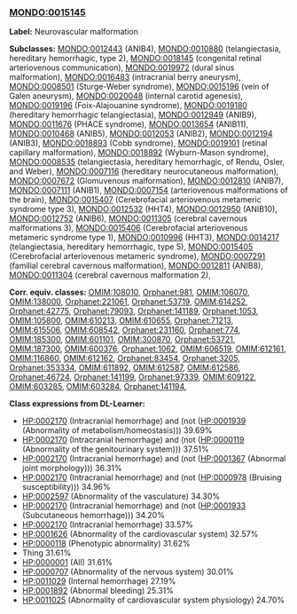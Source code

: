 
### [MONDO:0015145](http://purl.obolibrary.org/obo/MONDO_0015145)
**Label:** Neurovascular malformation

**Subclasses:** [MONDO:0012443](http://purl.obolibrary.org/obo/MONDO_0012443) (ANIB4), [MONDO:0010880](http://purl.obolibrary.org/obo/MONDO_0010880) (telangiectasia, hereditary hemorrhagic, type 2), [MONDO:0018145](http://purl.obolibrary.org/obo/MONDO_0018145) (congenital retinal arteriovenous communication), [MONDO:0019972](http://purl.obolibrary.org/obo/MONDO_0019972) (dural sinus malformation), [MONDO:0016483](http://purl.obolibrary.org/obo/MONDO_0016483) (intracranial berry aneurysm), [MONDO:0008501](http://purl.obolibrary.org/obo/MONDO_0008501) (Sturge-Weber syndrome), [MONDO:0015196](http://purl.obolibrary.org/obo/MONDO_0015196) (vein of Galen aneurysm), [MONDO:0020048](http://purl.obolibrary.org/obo/MONDO_0020048) (internal carotid agenesis), [MONDO:0019196](http://purl.obolibrary.org/obo/MONDO_0019196) (Foix-Alajouanine syndrome), [MONDO:0019180](http://purl.obolibrary.org/obo/MONDO_0019180) (hereditary hemorrhagic telangiectasia), [MONDO:0012949](http://purl.obolibrary.org/obo/MONDO_0012949) (ANIB9), [MONDO:0011676](http://purl.obolibrary.org/obo/MONDO_0011676) (PHACE syndrome), [MONDO:0013654](http://purl.obolibrary.org/obo/MONDO_0013654) (ANIB11), [MONDO:0010468](http://purl.obolibrary.org/obo/MONDO_0010468) (ANIB5), [MONDO:0012053](http://purl.obolibrary.org/obo/MONDO_0012053) (ANIB2), [MONDO:0012194](http://purl.obolibrary.org/obo/MONDO_0012194) (ANIB3), [MONDO:0018893](http://purl.obolibrary.org/obo/MONDO_0018893) (Cobb syndrome), [MONDO:0019101](http://purl.obolibrary.org/obo/MONDO_0019101) (retinal capillary malformation), [MONDO:0018892](http://purl.obolibrary.org/obo/MONDO_0018892) (Wyburn-Mason syndrome), [MONDO:0008535](http://purl.obolibrary.org/obo/MONDO_0008535) (telangiectasia, hereditary hemorrhagic, of Rendu, Osler, and Weber), [MONDO:0007116](http://purl.obolibrary.org/obo/MONDO_0007116) (hereditary neurocutaneous malformation), [MONDO:0007672](http://purl.obolibrary.org/obo/MONDO_0007672) (Glomuvenous malformation), [MONDO:0012810](http://purl.obolibrary.org/obo/MONDO_0012810) (ANIB7), [MONDO:0007111](http://purl.obolibrary.org/obo/MONDO_0007111) (ANIB1), [MONDO:0007154](http://purl.obolibrary.org/obo/MONDO_0007154) (arteriovenous malformations of the brain), [MONDO:0015407](http://purl.obolibrary.org/obo/MONDO_0015407) (Cerebrofacial arteriovenous metameric syndrome type 3), [MONDO:0012532](http://purl.obolibrary.org/obo/MONDO_0012532) (HHT4), [MONDO:0012950](http://purl.obolibrary.org/obo/MONDO_0012950) (ANIB10), [MONDO:0012752](http://purl.obolibrary.org/obo/MONDO_0012752) (ANIB6), [MONDO:0011305](http://purl.obolibrary.org/obo/MONDO_0011305) (cerebral cavernous malformations 3), [MONDO:0015406](http://purl.obolibrary.org/obo/MONDO_0015406) (Cerebrofacial arteriovenous metameric syndrome type 1), [MONDO:0010996](http://purl.obolibrary.org/obo/MONDO_0010996) (HHT3), [MONDO:0014217](http://purl.obolibrary.org/obo/MONDO_0014217) (telangiectasia, hereditary hemorrhagic, type 5), [MONDO:0015405](http://purl.obolibrary.org/obo/MONDO_0015405) (Cerebrofacial arteriovenous metameric syndrome), [MONDO:0007291](http://purl.obolibrary.org/obo/MONDO_0007291) (familial cerebral cavernous malformation), [MONDO:0012811](http://purl.obolibrary.org/obo/MONDO_0012811) (ANIB8), [MONDO:0011304](http://purl.obolibrary.org/obo/MONDO_0011304) (cerebral cavernous malformation 2), 

**Corr. equiv. classes:** [OMIM:108010](http://purl.obolibrary.org/obo/OMIM_108010), [Orphanet:981](http://www.orpha.net/ORDO/Orphanet_981), [OMIM:106070](http://purl.obolibrary.org/obo/OMIM_106070), [OMIM:138000](http://purl.obolibrary.org/obo/OMIM_138000), [Orphanet:221061](http://www.orpha.net/ORDO/Orphanet_221061), [Orphanet:53719](http://www.orpha.net/ORDO/Orphanet_53719), [OMIM:614252](http://purl.obolibrary.org/obo/OMIM_614252), [Orphanet:42775](http://www.orpha.net/ORDO/Orphanet_42775), [Orphanet:79093](http://www.orpha.net/ORDO/Orphanet_79093), [Orphanet:141189](http://www.orpha.net/ORDO/Orphanet_141189), [Orphanet:1053](http://www.orpha.net/ORDO/Orphanet_1053), [OMIM:105800](http://purl.obolibrary.org/obo/OMIM_105800), [OMIM:610213](http://purl.obolibrary.org/obo/OMIM_610213), [OMIM:610655](http://purl.obolibrary.org/obo/OMIM_610655), [Orphanet:71213](http://www.orpha.net/ORDO/Orphanet_71213), [OMIM:615506](http://purl.obolibrary.org/obo/OMIM_615506), [OMIM:608542](http://purl.obolibrary.org/obo/OMIM_608542), [Orphanet:231160](http://www.orpha.net/ORDO/Orphanet_231160), [Orphanet:774](http://www.orpha.net/ORDO/Orphanet_774), [OMIM:185300](http://purl.obolibrary.org/obo/OMIM_185300), [OMIM:601101](http://purl.obolibrary.org/obo/OMIM_601101), [OMIM:300870](http://purl.obolibrary.org/obo/OMIM_300870), [Orphanet:53721](http://www.orpha.net/ORDO/Orphanet_53721), [OMIM:187300](http://purl.obolibrary.org/obo/OMIM_187300), [OMIM:600376](http://purl.obolibrary.org/obo/OMIM_600376), [Orphanet:1062](http://www.orpha.net/ORDO/Orphanet_1062), [OMIM:606519](http://purl.obolibrary.org/obo/OMIM_606519), [OMIM:612161](http://purl.obolibrary.org/obo/OMIM_612161), [OMIM:116860](http://purl.obolibrary.org/obo/OMIM_116860), [OMIM:612162](http://purl.obolibrary.org/obo/OMIM_612162), [Orphanet:83454](http://www.orpha.net/ORDO/Orphanet_83454), [Orphanet:3205](http://www.orpha.net/ORDO/Orphanet_3205), [Orphanet:353334](http://www.orpha.net/ORDO/Orphanet_353334), [OMIM:611892](http://purl.obolibrary.org/obo/OMIM_611892), [OMIM:612587](http://purl.obolibrary.org/obo/OMIM_612587), [OMIM:612586](http://purl.obolibrary.org/obo/OMIM_612586), [Orphanet:46724](http://www.orpha.net/ORDO/Orphanet_46724), [Orphanet:141199](http://www.orpha.net/ORDO/Orphanet_141199), [Orphanet:97339](http://www.orpha.net/ORDO/Orphanet_97339), [OMIM:609122](http://purl.obolibrary.org/obo/OMIM_609122), [OMIM:603285](http://purl.obolibrary.org/obo/OMIM_603285), [OMIM:603284](http://purl.obolibrary.org/obo/OMIM_603284), [Orphanet:141194](http://www.orpha.net/ORDO/Orphanet_141194), 

**Class expressions from DL-Learner:**

- [HP:0002170](http://purl.obolibrary.org/obo/HP_0002170) (Intracranial hemorrhage) and (not ([HP:0001939](http://purl.obolibrary.org/obo/HP_0001939) (Abnormality of metabolism/homeostasis))) 39.69%
- [HP:0002170](http://purl.obolibrary.org/obo/HP_0002170) (Intracranial hemorrhage) and (not ([HP:0000119](http://purl.obolibrary.org/obo/HP_0000119) (Abnormality of the genitourinary system))) 37.51%
- [HP:0002170](http://purl.obolibrary.org/obo/HP_0002170) (Intracranial hemorrhage) and (not ([HP:0001367](http://purl.obolibrary.org/obo/HP_0001367) (Abnormal joint morphology))) 36.31%
- [HP:0002170](http://purl.obolibrary.org/obo/HP_0002170) (Intracranial hemorrhage) and (not ([HP:0000978](http://purl.obolibrary.org/obo/HP_0000978) (Bruising susceptibility))) 34.96%
- [HP:0002597](http://purl.obolibrary.org/obo/HP_0002597) (Abnormality of the vasculature) 34.30%
- [HP:0002170](http://purl.obolibrary.org/obo/HP_0002170) (Intracranial hemorrhage) and (not ([HP:0001933](http://purl.obolibrary.org/obo/HP_0001933) (Subcutaneous hemorrhage))) 34.20%
- [HP:0002170](http://purl.obolibrary.org/obo/HP_0002170) (Intracranial hemorrhage) 33.57%
- [HP:0001626](http://purl.obolibrary.org/obo/HP_0001626) (Abnormality of the cardiovascular system) 32.57%
- [HP:0000118](http://purl.obolibrary.org/obo/HP_0000118) (Phenotypic abnormality) 31.62%
- Thing 31.61%
- [HP:0000001](http://purl.obolibrary.org/obo/HP_0000001) (All) 31.61%
- [HP:0000707](http://purl.obolibrary.org/obo/HP_0000707) (Abnormality of the nervous system) 30.01%
- [HP:0011029](http://purl.obolibrary.org/obo/HP_0011029) (Internal hemorrhage) 27.19%
- [HP:0001892](http://purl.obolibrary.org/obo/HP_0001892) (Abnormal bleeding) 25.31%
- [HP:0011025](http://purl.obolibrary.org/obo/HP_0011025) (Abnormality of cardiovascular system physiology) 24.70%


